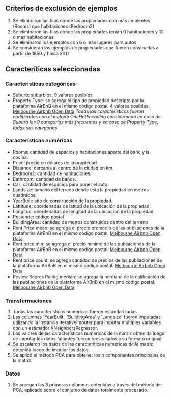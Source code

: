 ## Criterios de exclusión de ejemplos 
1. Se eliminaron las filas donde las propiedades con más ambientes (Rooms) que habitaciones (Bedroom2)
2. Se eliminaron las filas donde las propiedades tenian 0 habitaciones y 10 o más habitaciones
3. Se eliminaron los ejemplos con 6 o más lugares para autos
4. Se consideran los ejemplos de propiedades que fueron construidas a partir de 1850 y hasta 2017
## Caracteríticas seleccionadas
### Características categóricas
- Suburb: suburbios. 9 valores posibles. 
- Property Type: se agrega el tipo de propiedad descripto por la plataforma AirBnB en el mismo código postal. 4 valores posibles. [Melbourne Airbnb Open Data](https://www.kaggle.com/datasets/tylerx/melbourne-airbnb-open-data?select=cleansed_listings_dec18.csv) 
*Todas las características fueron codificadas con el método OneHotEncoding considerando en caso de Suburb las 9 categorías más frecuentes y en caso de Property Type, todas sus categorías*
### Características numéricas
- Rooms: cantidad de espacios y habitaciones aparte del baño y la cocina.
- Price: precio en dólares de la propiedad
- Distance: cercanía al centro de la ciudad en km.
- Bedroom2: cantidad de habitaciones.
- Bathroom: cantidad de baños. 
- Car: cantidad de espacios para poner el auto. 
- Landsize: tamaño del terreno donde esta la propiedad en metros cuadrados.
- YearBuilt: año de construcción de la propiedad. 
- Lattitude: coordenadas de latitud de la ubicación de la propiedad. 
- Longitud: coordenadas de longitud de la ubicación de la propiedad
-  Postcode: código postal 
-  BuildingArea: cantidad de metros construidos dentro del terreno
-  Rent Price mean: se agrega el precio promedio de las publiaciones de la plataforma AirBnB en el mismo código postal. [Melbourne Airbnb Open Data](https://www.kaggle.com/datasets/tylerx/melbourne-airbnb-open-data?select=cleansed_listings_dec18.csv) 
-  Rent price min:  se agrega el precio mínimo de las publiaciones de la plataforma AirBnB en el mismo código postal. [Melbourne Airbnb Open Data](https://www.kaggle.com/datasets/tylerx/melbourne-airbnb-open-data?select=cleansed_listings_dec18.csv) 
-  Rent price count: se agrega cantidad de precios de las publiaciones de la plataforma AirBnB en el mismo código postal. [Melbourne Airbnb Open Data](https://www.kaggle.com/datasets/tylerx/melbourne-airbnb-open-data?select=cleansed_listings_dec18.csv) 
-  Review Scores Rating median: se agrega la mediana de la calificación de las publiaciones de la plataforma AirBnB en el mismo código postal. [Melbourne Airbnb Open Data](https://www.kaggle.com/datasets/tylerx/melbourne-airbnb-open-data?select=cleansed_listings_dec18.csv) 
### Transformaciones 
1. Todas las características numéricas fueron estandarizadas
2. Las columnas 'YearBuilt', 'BuildingArea' y 'Landsize' fueron imputadas utilizando la instancia IterativeImputer para imputar múltiples variables con un estimador KNeighborsRegressor. 
3. Los valores de las características numéricas de la matriz obtenida luego de imputar los datos faltantes fueron reescalados a su formato original
4. Se escalaron los datos de las caracteríticas numéricas de la matriz obtenida luego de imputar los datos.
5. Se aplicó el método PCA para obtener los $n$ componentes principales de la matriz. 
### Datos  
1. Se agregan las 3 primeras columnas obtenidas a través del método de PCA, aplicado sobre el conjutno de datos totalmente procesado. 

